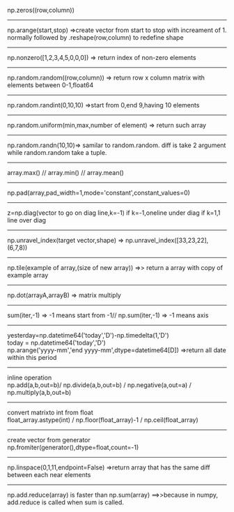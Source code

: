 np.zeros((row,column))
<hr>
np.arange(start,stop) =>create vector from start to stop with increament of 1. normally followed by .reshape(row,column) to redefine shape
<hr>
np.nonzero([1,2,3,4,5,0,0,0]) => return index of non-zero elements
<hr>
np.random.random((row,column))  => return row x column matrix with elements between 0-1,float64
<hr>   
np.random.randint(0,10,10) =>start from 0,end 9,having 10 elements 
<hr>   
np.random.uniform(min,max,number of element) => return such array
<hr>
np.random.randn(10,10)=> samilar to random.random. diff is take 2 argument while random.random take a tuple.
<hr>
array.max()  // array.min() // array.mean() 
<hr>
np.pad(array,pad_width=1,mode='constant',constant_values=0)
<hr>
z=np.diag(vector to go on diag line,k=-1) if k=-1,oneline under diag if k=1,1 line over diag
<hr>
np.unravel_index(target vector,shape) => np.unravel_index([33,23,22],(6,7,8))
<hr>
np.tile(example of array,(size of new array)) =>> return a array with copy of example array
<hr>
np.dot(arrayA,arrayB) => matrix multiply
<hr>    
sum(iter,-1) => -1 means start from -1// np.sum(iter,-1) => -1 means axis
<hr>    
yesterday=np.datetime64('today','D')-np.timedelta(1,'D')
<br>today = np.datetime64('today','D')
<br>np.arange('yyyy-mm','end yyyy-mm',dtype=datetime64[D])   =>return all date within this period
<hr>
inline operation 
<br>np.add(a,b,out=b)/ np.divide(a,b,out=b) / np.negative(a,out=a) / np.multiply(a,b,out=b)
<hr>
convert matrixto int from float
<br>float_array.astype(int)   / np.floor(float_array)-1  / np.ceil(float_array)
<hr>    
create vector from generator
<br>np.fromiter(generator(),dtype=float,count=-1)
<hr>
np.linspace(0,1,11,endpoint=False) =>return array that has the same diff between each near elements
<hr>
np.add.reduce(array)  is faster than np.sum(array) ==>>because in numpy, add.reduce is called when sum is called.